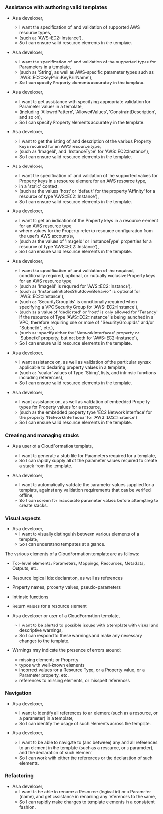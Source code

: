 ### Assistance with authoring valid templates

- As a developer,
  - I want the specification of, and validation of supported AWS resource types, 
  - (such as 'AWS::EC2::Instance'),
  - So I can ensure valid resource elements in the template.

- As a developer,
  - I want the specification of, and validation of the supported types for Parameters in a template, 
  - (such as 'String', as well as AWS-specific parameter types such as 'AWS::EC2::KeyPair::KeyPairName'),
  - So I can specify Property elements accurately in the template.

- As a developer,
  - I want to get assistance with specifying appropriate validation for Parameter values in a template,
  - (including 'AllowedPattern', 'AllowedValues', 'ConstraintDescription', and so on),
  - So I can specify Property elements accurately in the template.

- As a developer,
  - I want to get the listing of, and description of the various Property keys required for an AWS resource type,
  - (such as 'ImageId', and 'InstanceType' for 'AWS::EC2::Instance'),
  - So I can ensure valid resource elements in the template.

- As a developer,
  - I want the specification of, and validation of the supported values for Property keys in a resource element for an AWS resource type,
  - in a 'static' context,
  - (such as the values 'host' or 'default' for the property 'Affinity' for a resource of type 'AWS::EC2::Instance'),
  - So I can ensure valid resource elements in the template.

- As a developer,
  - I want to get an indication of the Property keys in a resource element for an AWS resource type,
  - where values for the Property refer to resource configuration from the user's AWS account(s),
  - (such as the values of 'ImageId' or 'InstanceType' properties for a resource of type 'AWS::EC2::Instance'),
  - So I can ensure valid resource elements in the template.

- As a developer,
  - I want the specification of, and validation of the required, conditionally required, optional, or mutually exclusive Property keys for an AWS resource type,
  - (such as 'ImageId' is required for 'AWS::EC2::Instance'),
  - (such as 'InstanceInitiatedShutdownBehavior' is optional for 'AWS::EC2::Instance'),
  - (such as 'SecurityGroupIds' is conditionally required when specifying a VPC Security Group for 'AWS::EC2::Instance'),
  - (such as a value of 'dedicated' or 'host' is only allowed for 'Tenancy' if the resource of Type 'AWS::EC2::Instance' is being launched in a VPC, therefore requiring one or more of "SecurityGroupIds" and/or "SubnetId", etc.),
  - (such as: specify either the 'NetworkInterfaces' property or 'SubnetId' property, but not both for 'AWS::EC2::Instance'),
  - So I can ensure valid resource elements in the template.

- As a developer,
  - I want assistance on, as well as validation of the particular syntax applicable to declaring property values in a template, 
  - (such as 'scalar' values of Type 'String', lists, and intrinsic functions including references),
  - So I can ensure valid resource elements in the template.

- As a developer,
  - I want assistance on, as well as validation of embedded Property types for Property values for a resource,
  - (such as the embedded property type 'EC2 Network Interface' for the property 'NetworkInterfaces' for 'AWS::EC2::Instance')
  - So I can ensure valid resource elements in the template. 

### Creating and managing stacks

- As a user of a CloudFormation template,
  - I want to generate a stub file for Parameters required for a template,
  - So I can rapidly supply all of the parameter values required to create a stack from the template.

- As a developer,
  - I want to automatically validate the parameter values supplied for a template, against any validation requirements that can be verified offline,
  - So I can screen for inaccurate parameter values before attempting to create stacks.

### Visual aspects

- As a developer,
  - I want to visually distinguish between various elements of a template,
  - So I can understand templates at a glance.

The various elements of a CloudFormation template are as follows:
- Top-level elements: Parameters, Mappings, Resources, Metadata, Outputs, etc.
- Resource logical Ids: declaration, as well as references
- Property names, property values, pseudo-parameters
- Intrinsic functions
- Return values for a resource element

- As a developer or user of a CloudFormation template,
  - I want to be alerted to possible issues with a template with visual and descriptive warnings,
  - So I can respond to these warnings and make any necessary changes to the template.

- Warnings may indicate the presence of errors around:
  - missing elements or Property
  - typos with well-known elements
  - incorrect values for a Resource Type, or a Property value, or a Parameter property, etc.
  - references to missing elements, or misspelt references

### Navigation

- As a developer,
  - I want to identify all references to an element (such as a resource, or a parameter) in a template,
  - So I can identify the usage of such elements across the template.

- As a developer,
  - I want to be able to navigate to (and between) any and all references to an element in the template (such as a resource, or a parameter), and the declaration of such element
  - So I can work with either the references or the declaration of such elements.

### Refactoring

- As a developer,
  - I want to be able to rename a Resource (logical id) or a Parameter (name), and get assistance in renaming any references to the same,
  - So I can rapidly make changes to template elements in a consistent fashion.
